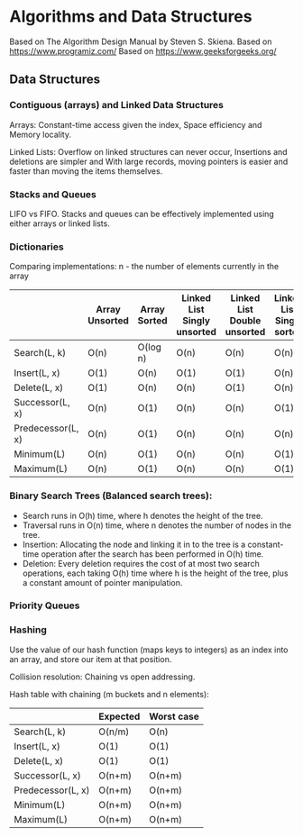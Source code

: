 # Algorithms and Data Structures

Based on The Algorithm Design Manual by Steven S. Skiena.
Based on https://www.programiz.com/
Based on https://www.geeksforgeeks.org/

## Data Structures

### Contiguous (arrays) and Linked Data Structures 

Arrays: Constant-time access given the index, Space efficiency and Memory locality.

Linked Lists: Overflow on linked structures can never occur, Insertions and deletions are simpler and With large records, moving pointers is easier and faster than moving the items themselves.

### Stacks and Queues 

LIFO vs FIFO. Stacks and queues can be effectively implemented using either arrays or linked lists.

### Dictionaries 

Comparing implementations: n - the number of elements currently in the array

| |Array Unsorted|Array Sorted|Linked List Singly unsorted|Linked List Double unsorted|Linked List Singly sorted|Linked List Double sorted|
|----|----|----|----|----|----|----|
|Search(L, k)|O(n)|O(log n)|O(n)|O(n)|O(n)|O(n)|
|Insert(L, x)|O(1)|O(n)|O(1)|O(1)|O(n)|O(n)|
|Delete(L, x)|O(1)|O(n)|O(n)|O(1)|O(n)|O(1)|
|Successor(L, x)|O(n)|O(1)|O(n)|O(n)|O(1)|O(1)|
|Predecessor(L, x)|O(n)|O(1)|O(n)|O(n)|O(n)|O(1)|	
|Minimum(L)|O(n)|O(1)|O(n)|O(n)|O(1)|O(1)|
|Maximum(L)|O(n)|O(1)|O(n)|O(n)|O(1)|O(1)|

### Binary Search Trees (Balanced search trees):

- Search runs in O(h) time, where h denotes the height of the tree.
- Traversal runs in O(n) time, where n denotes the number of nodes in the tree.
- Insertion: Allocating the node and linking it in to the tree is a constant-time operation after the search has been performed in O(h) time.
- Deletion: Every deletion requires the cost of at most two search operations, each taking O(h) time where h is the height of the tree, plus a constant amount of pointer manipulation.

### Priority Queues

### Hashing

Use the value of our hash function (maps keys to integers) as an index into an array, and store our item at that position.
	
Collision resolution: Chaining vs open addressing.

Hash table with chaining (m buckets and n elements):

| |Expected|Worst case|
|----|----|----|
|Search(L, k)|O(n/m)|O(n)|
|Insert(L, x)|O(1)|O(1)|
|Delete(L, x)|O(1)|O(1)|
|Successor(L, x)|O(n+m)|O(n+m)|
|Predecessor(L, x)|O(n+m)|O(n+m)|		
|Minimum(L)|O(n+m)|O(n+m)|
|Maximum(L)|O(n+m)|O(n+m)|
